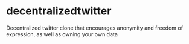 # decentralizedtwitter
Decentralized twitter clone that encourages anonymity and freedom of expression, as well as owning your own data

